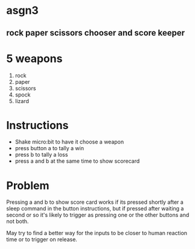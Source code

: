 # asgn3
## rock paper scissors chooser and score keeper

5 weapons
=========
1. rock
2. paper
3. scissors
4. spock
5. lizard

Instructions
============
+ Shake micro:bit to have it choose a weapon
+ press button a to tally a win
+ press b to tally a loss
+ press a and b at the same time to show scorecard

Problem
=======
Pressing a and b to show score card works if its pressed shortly after
a sleep command in the button instructions, but if pressed after waiting 
a second or so it's likely to trigger as pressing one or the other buttons
and not both. 

May try to find a better way for the inputs to be closer to human reaction
time or to trigger on release. 
